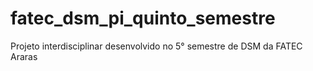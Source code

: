 # fatec_dsm_pi_quinto_semestre
Projeto interdisciplinar desenvolvido no 5° semestre de DSM da FATEC Araras
